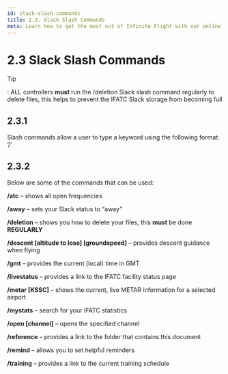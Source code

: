 ```yaml
---
id: slack-slash-commands
title: 2.3. Slack Slash Commands
meta: Learn how to get the most out of Infinite Flight with our online documentation.
---
```


# 2.3  Slack Slash Commands

 

Tip

: ALL controllers **must** run the /deletion Slack slash command regularly to delete files, this helps to prevent the IFATC Slack storage from becoming full

 

## 2.3.1    

Slash commands allow a user to type a keyword using the following format: ‘/<command>’

 

## 2.3.2    

Below are some of the commands that can be used:

 

**/atc** – shows all open frequencies

**/away** – sets your Slack status to “away”

**/deletion** – shows you how to delete your files, this **must** be done **REGULARLY**

**/descent [altitude to lose] [groundspeed]** – provides descent guidance when flying

**/gmt** – provides the current (local) time in GMT

**/livestatus** – provides a link to the IFATC facility status page

**/metar [KSSC]** – shows the current, live METAR information for a selected airport

**/mystats** – search for your IFATC statistics

**/open [channel]** – opens the specified channel

**/reference** – provides a link to the folder that contains this document

**/remind** – allows you to set helpful reminders

**/training** – provides a link to the current training schedule 

 